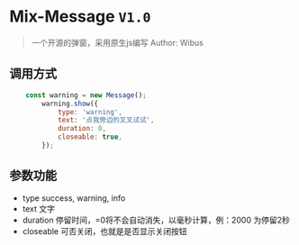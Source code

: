 # Mix-Message `V1.0`
> 一个开源的弹窗，采用原生js编写
> Author: Wibus

## 调用方式

```javascript
    const warning = new Message();
        warning.show({
            type: 'warning',
            text: '点我旁边的叉叉试试',
            duration: 0,
            closeable: true,
        });
```

## 参数功能

- type  success, warning, info
- text  文字
- duration  停留时间，=0将不会自动消失，以毫秒计算，例：2000 为停留2秒
- closeable 可否关闭，也就是是否显示关闭按钮